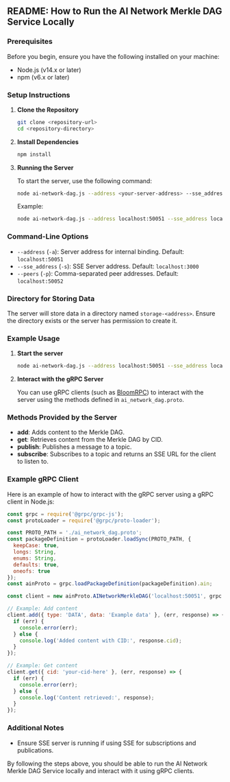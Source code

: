## README: How to Run the AI Network Merkle DAG Service Locally

### Prerequisites

Before you begin, ensure you have the following installed on your machine:

- Node.js (v14.x or later)
- npm (v6.x or later)

### Setup Instructions

1. **Clone the Repository**

   ```bash
   git clone <repository-url>
   cd <repository-directory>
   ```

2. **Install Dependencies**

   ```bash
   npm install
   ```

3. **Running the Server**

   To start the server, use the following command:

   ```bash
   node ai-network-dag.js --address <your-server-address> --sse_address <your-sse-address> --peers <comma-separated-peer-addresses>
   ```

   Example:

   ```bash
   node ai-network-dag.js --address localhost:50051 --sse_address localhost:3000 --peers localhost:50052
   ```

### Command-Line Options

- `--address` (`-a`): Server address for internal binding. Default: `localhost:50051`
- `--sse_address` (`-s`): SSE Server address. Default: `localhost:3000`
- `--peers` (`-p`): Comma-separated peer addresses. Default: `localhost:50052`

### Directory for Storing Data

The server will store data in a directory named `storage-<address>`. Ensure the directory exists or the server has permission to create it.

### Example Usage

1. **Start the server**

   ```bash
   node ai-network-dag.js --address localhost:50051 --sse_address localhost:3000 --peers localhost:50052
   ```

2. **Interact with the gRPC Server**

   You can use gRPC clients (such as [BloomRPC](https://github.com/uw-labs/bloomrpc)) to interact with the server using the methods defined in `ai_network_dag.proto`.

### Methods Provided by the Server

- **add**: Adds content to the Merkle DAG.
- **get**: Retrieves content from the Merkle DAG by CID.
- **publish**: Publishes a message to a topic.
- **subscribe**: Subscribes to a topic and returns an SSE URL for the client to listen to.

### Example gRPC Client

Here is an example of how to interact with the gRPC server using a gRPC client in Node.js:

```javascript
const grpc = require('@grpc/grpc-js');
const protoLoader = require('@grpc/proto-loader');

const PROTO_PATH = './ai_network_dag.proto';
const packageDefinition = protoLoader.loadSync(PROTO_PATH, {
  keepCase: true,
  longs: String,
  enums: String,
  defaults: true,
  oneofs: true
});
const ainProto = grpc.loadPackageDefinition(packageDefinition).ain;

const client = new ainProto.AINetworkMerkleDAG('localhost:50051', grpc.credentials.createInsecure());

// Example: Add content
client.add({ type: 'DATA', data: 'Example data' }, (err, response) => {
  if (err) {
    console.error(err);
  } else {
    console.log('Added content with CID:', response.cid);
  }
});

// Example: Get content
client.get({ cid: 'your-cid-here' }, (err, response) => {
  if (err) {
    console.error(err);
  } else {
    console.log('Content retrieved:', response);
  }
});
```

### Additional Notes

- Ensure SSE server is running if using SSE for subscriptions and publications.

By following the steps above, you should be able to run the AI Network Merkle DAG Service locally and interact with it using gRPC clients.